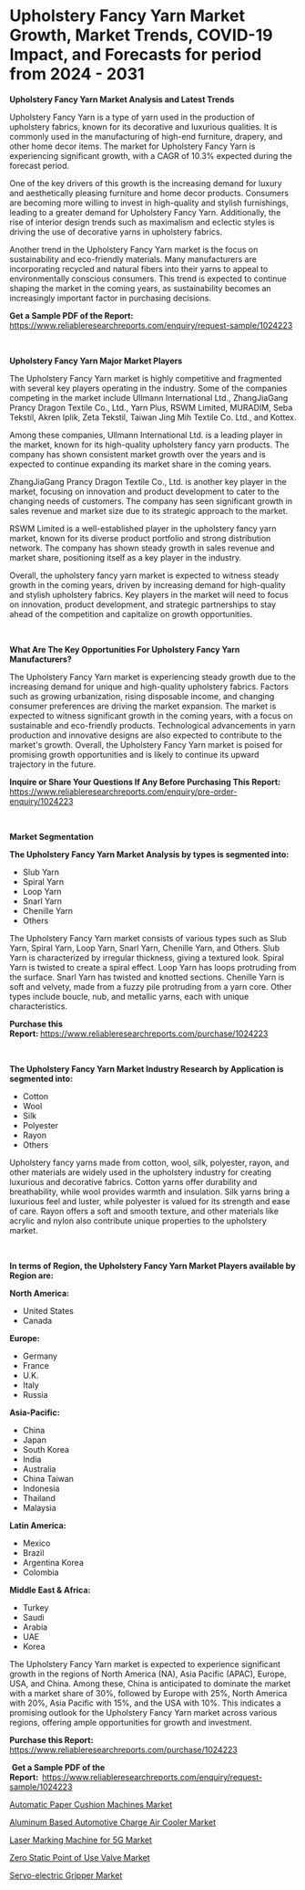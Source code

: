 <p><h1>Upholstery Fancy Yarn Market Growth, Market Trends, COVID-19 Impact, and Forecasts for period from 2024 - 2031</h1></p><p><strong>Upholstery Fancy Yarn Market Analysis and Latest Trends</strong></p>
<p><p>Upholstery Fancy Yarn is a type of yarn used in the production of upholstery fabrics, known for its decorative and luxurious qualities. It is commonly used in the manufacturing of high-end furniture, drapery, and other home decor items. The market for Upholstery Fancy Yarn is experiencing significant growth, with a CAGR of 10.3% expected during the forecast period. </p><p>One of the key drivers of this growth is the increasing demand for luxury and aesthetically pleasing furniture and home decor products. Consumers are becoming more willing to invest in high-quality and stylish furnishings, leading to a greater demand for Upholstery Fancy Yarn. Additionally, the rise of interior design trends such as maximalism and eclectic styles is driving the use of decorative yarns in upholstery fabrics.</p><p>Another trend in the Upholstery Fancy Yarn market is the focus on sustainability and eco-friendly materials. Many manufacturers are incorporating recycled and natural fibers into their yarns to appeal to environmentally conscious consumers. This trend is expected to continue shaping the market in the coming years, as sustainability becomes an increasingly important factor in purchasing decisions.</p></p>
<p><strong>Get a Sample PDF of the Report:&nbsp;</strong> <a href="https://www.reliableresearchreports.com/enquiry/request-sample/1024223">https://www.reliableresearchreports.com/enquiry/request-sample/1024223</a></p>
<p>&nbsp;</p>
<p><strong>Upholstery Fancy Yarn Major Market Players</strong></p>
<p><p>The Upholstery Fancy Yarn market is highly competitive and fragmented with several key players operating in the industry. Some of the companies competing in the market include Ullmann International Ltd., ZhangJiaGang Prancy Dragon Textile Co., Ltd., Yarn Plus, RSWM Limited, MURADIM, Seba Tekstil, Akren Iplik, Zeta Tekstil, Taiwan Jing Mih Textile Co. Ltd., and Kottex.</p><p>Among these companies, Ullmann International Ltd. is a leading player in the market, known for its high-quality upholstery fancy yarn products. The company has shown consistent market growth over the years and is expected to continue expanding its market share in the coming years.</p><p>ZhangJiaGang Prancy Dragon Textile Co., Ltd. is another key player in the market, focusing on innovation and product development to cater to the changing needs of customers. The company has seen significant growth in sales revenue and market size due to its strategic approach to the market.</p><p>RSWM Limited is a well-established player in the upholstery fancy yarn market, known for its diverse product portfolio and strong distribution network. The company has shown steady growth in sales revenue and market share, positioning itself as a key player in the industry.</p><p>Overall, the upholstery fancy yarn market is expected to witness steady growth in the coming years, driven by increasing demand for high-quality and stylish upholstery fabrics. Key players in the market will need to focus on innovation, product development, and strategic partnerships to stay ahead of the competition and capitalize on growth opportunities.</p></p>
<p>&nbsp;</p>
<p><strong>What Are The Key Opportunities For Upholstery Fancy Yarn Manufacturers?</strong></p>
<p><p>The Upholstery Fancy Yarn market is experiencing steady growth due to the increasing demand for unique and high-quality upholstery fabrics. Factors such as growing urbanization, rising disposable income, and changing consumer preferences are driving the market expansion. The market is expected to witness significant growth in the coming years, with a focus on sustainable and eco-friendly products. Technological advancements in yarn production and innovative designs are also expected to contribute to the market's growth. Overall, the Upholstery Fancy Yarn market is poised for promising growth opportunities and is likely to continue its upward trajectory in the future.</p></p>
<p><strong>Inquire or Share Your Questions If Any Before Purchasing This Report:</strong> <a href="https://www.reliableresearchreports.com/enquiry/pre-order-enquiry/1024223">https://www.reliableresearchreports.com/enquiry/pre-order-enquiry/1024223</a></p>
<p>&nbsp;</p>
<p><strong>Market Segmentation</strong></p>
<p><strong>The Upholstery Fancy Yarn Market Analysis by types is segmented into:</strong></p>
<p><ul><li>Slub Yarn</li><li>Spiral Yarn</li><li>Loop Yarn</li><li>Snarl Yarn</li><li>Chenille Yarn</li><li>Others</li></ul></p>
<p><p>The Upholstery Fancy Yarn market consists of various types such as Slub Yarn, Spiral Yarn, Loop Yarn, Snarl Yarn, Chenille Yarn, and Others. Slub Yarn is characterized by irregular thickness, giving a textured look. Spiral Yarn is twisted to create a spiral effect. Loop Yarn has loops protruding from the surface. Snarl Yarn has twisted and knotted sections. Chenille Yarn is soft and velvety, made from a fuzzy pile protruding from a yarn core. Other types include boucle, nub, and metallic yarns, each with unique characteristics.</p></p>
<p><strong>Purchase this Report:&nbsp;</strong><a href="https://www.reliableresearchreports.com/purchase/1024223">https://www.reliableresearchreports.com/purchase/1024223</a></p>
<p>&nbsp;</p>
<p><strong>The Upholstery Fancy Yarn Market Industry Research by Application is segmented into:</strong></p>
<p><ul><li>Cotton</li><li>Wool</li><li>Silk</li><li>Polyester</li><li>Rayon</li><li>Others</li></ul></p>
<p><p>Upholstery fancy yarns made from cotton, wool, silk, polyester, rayon, and other materials are widely used in the upholstery industry for creating luxurious and decorative fabrics. Cotton yarns offer durability and breathability, while wool provides warmth and insulation. Silk yarns bring a luxurious feel and luster, while polyester is valued for its strength and ease of care. Rayon offers a soft and smooth texture, and other materials like acrylic and nylon also contribute unique properties to the upholstery market.</p></p>
<p>&nbsp;</p>
<p><strong>In terms of Region, the Upholstery Fancy Yarn Market Players available by Region are:</strong></p>
<p>
    <p> <strong> North America: </strong>
        <ul>
            <li>United States</li>
            <li>Canada</li>
        </ul>
        </p> 
    <p> <strong> Europe: </strong>
        <ul>
            <li>Germany</li>
            <li>France</li>
            <li>U.K.</li>
            <li>Italy</li>
            <li>Russia</li>
        </ul>
        </p> 
    <p> <strong> Asia-Pacific: </strong>
        <ul>
            <li>China</li>
            <li>Japan</li>
            <li>South Korea</li>
            <li>India</li>
            <li>Australia</li>
            <li>China Taiwan</li>
            <li>Indonesia</li>
            <li>Thailand</li>
            <li>Malaysia</li>
        </ul>
        </p> 
    <p> <strong> Latin America: </strong>
        <ul>
            <li>Mexico</li>
            <li>Brazil</li>
            <li>Argentina Korea</li>
            <li>Colombia</li>
        </ul>
        </p> 
    <p> <strong> Middle East & Africa: </strong>
        <ul>
            <li>Turkey</li>
            <li>Saudi</li>
            <li>Arabia</li>
            <li>UAE</li>
            <li>Korea</li>
        </ul>
    </p>
    </p>
<p><p>The Upholstery Fancy Yarn market is expected to experience significant growth in the regions of North America (NA), Asia Pacific (APAC), Europe, USA, and China. Among these, China is anticipated to dominate the market with a market share of 30%, followed by Europe with 25%, North America with 20%, Asia Pacific with 15%, and the USA with 10%. This indicates a promising outlook for the Upholstery Fancy Yarn market across various regions, offering ample opportunities for growth and investment.</p></p>
<p><strong>Purchase this Report: </strong><a href="https://www.reliableresearchreports.com/purchase/1024223">https://www.reliableresearchreports.com/purchase/1024223</a></p>
<p>&nbsp;<strong>Get a Sample PDF of the Report:&nbsp;&nbsp;</strong><a href="https://www.reliableresearchreports.com/enquiry/request-sample/1024223">https://www.reliableresearchreports.com/enquiry/request-sample/1024223</a></p>
<p><strong></strong></p>
<p><p><a href="https://medium.com/@karinaokon98/automatic-paper-cushion-machines-market-furnishes-information-on-market-share-market-trends-and-e910a3a0e483">Automatic Paper Cushion Machines Market</a></p><p><a href="https://medium.com/@karinaokon98/decoding-aluminum-based-automotive-charge-air-cooler-market-metrics-market-share-trends-and-0334781dc5f4">Aluminum Based Automotive Charge Air Cooler Market</a></p><p><a href="https://medium.com/@karinaokon98/laser-marking-machine-for-5g-market-size-cagr-trends-2024-2030-0a3b364bac66">Laser Marking Machine for 5G Market</a></p><p><a href="https://medium.com/@karinaokon98/zero-static-point-of-use-valve-market-share-evolution-and-market-growth-trends-2024-2031-e3c3ad74a23f">Zero Static Point of Use Valve Market</a></p><p><a href="https://medium.com/@karinaokon98/servo-electric-gripper-market-analysis-and-sze-forecasted-for-period-from-2024-to-2031-d77457684a80">Servo-electric Gripper Market</a></p></p>